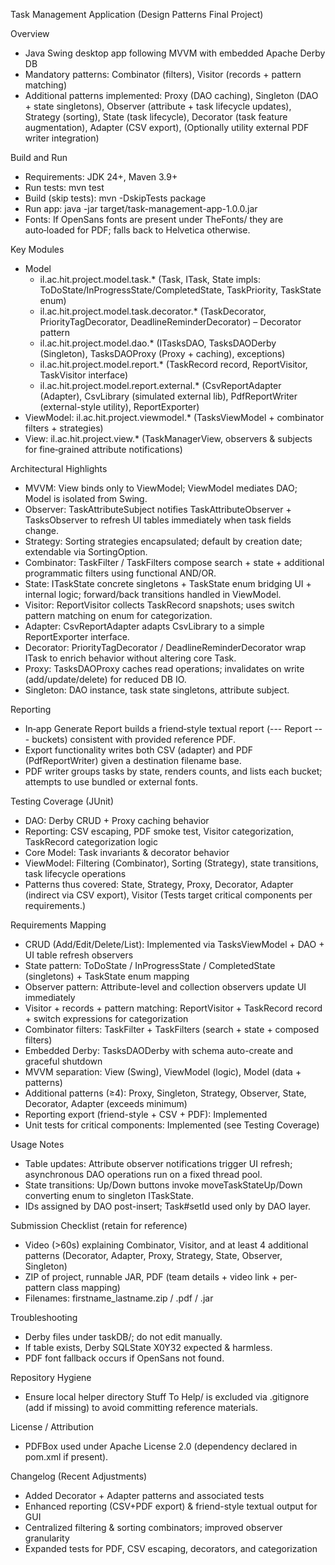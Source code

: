 Task Management Application (Design Patterns Final Project)

Overview
- Java Swing desktop app following MVVM with embedded Apache Derby DB
- Mandatory patterns: Combinator (filters), Visitor (records + pattern matching)
- Additional patterns implemented: Proxy (DAO caching), Singleton (DAO + state singletons), Observer (attribute + task lifecycle updates), Strategy (sorting), State (task lifecycle), Decorator (task feature augmentation), Adapter (CSV export), (Optionally utility external PDF writer integration)

Build and Run
- Requirements: JDK 24+, Maven 3.9+
- Run tests: mvn test
- Build (skip tests): mvn -DskipTests package
- Run app: java -jar target/task-management-app-1.0.0.jar
- Fonts: If OpenSans fonts are present under TheFonts/ they are auto‑loaded for PDF; falls back to Helvetica otherwise.

Key Modules
- Model
  - il.ac.hit.project.model.task.* (Task, ITask, State impls: ToDoState/InProgressState/CompletedState, TaskPriority, TaskState enum)
  - il.ac.hit.project.model.task.decorator.* (TaskDecorator, PriorityTagDecorator, DeadlineReminderDecorator) – Decorator pattern
  - il.ac.hit.project.model.dao.* (ITasksDAO, TasksDAODerby (Singleton), TasksDAOProxy (Proxy + caching), exceptions)
  - il.ac.hit.project.model.report.* (TaskRecord record, ReportVisitor, TaskVisitor interface)
  - il.ac.hit.project.model.report.external.* (CsvReportAdapter (Adapter), CsvLibrary (simulated external lib), PdfReportWriter (external-style utility), ReportExporter)
- ViewModel: il.ac.hit.project.viewmodel.* (TasksViewModel + combinator filters + strategies)
- View: il.ac.hit.project.view.* (TaskManagerView, observers & subjects for fine‑grained attribute notifications)

Architectural Highlights
- MVVM: View binds only to ViewModel; ViewModel mediates DAO; Model is isolated from Swing.
- Observer: TaskAttributeSubject notifies TaskAttributeObserver + TasksObserver to refresh UI tables immediately when task fields change.
- Strategy: Sorting strategies encapsulated; default by creation date; extendable via SortingOption.
- Combinator: TaskFilter / TaskFilters compose search + state + additional programmatic filters using functional AND/OR.
- State: ITaskState concrete singletons + TaskState enum bridging UI + internal logic; forward/back transitions handled in ViewModel.
- Visitor: ReportVisitor collects TaskRecord snapshots; uses switch pattern matching on enum for categorization.
- Adapter: CsvReportAdapter adapts CsvLibrary to a simple ReportExporter interface.
- Decorator: PriorityTagDecorator / DeadlineReminderDecorator wrap ITask to enrich behavior without altering core Task.
- Proxy: TasksDAOProxy caches read operations; invalidates on write (add/update/delete) for reduced DB IO.
- Singleton: DAO instance, task state singletons, attribute subject.

Reporting
- In‑app Generate Report builds a friend‑style textual report (--- Report --- buckets) consistent with provided reference PDF.
- Export functionality writes both CSV (adapter) and PDF (PdfReportWriter) given a destination filename base.
- PDF writer groups tasks by state, renders counts, and lists each bucket; attempts to use bundled or external fonts.

Testing Coverage (JUnit)
- DAO: Derby CRUD + Proxy caching behavior
- Reporting: CSV escaping, PDF smoke test, Visitor categorization, TaskRecord categorization logic
- Core Model: Task invariants & decorator behavior
- ViewModel: Filtering (Combinator), Sorting (Strategy), state transitions, task lifecycle operations
- Patterns thus covered: State, Strategy, Proxy, Decorator, Adapter (indirect via CSV export), Visitor
(Tests target critical components per requirements.)

Requirements Mapping
- CRUD (Add/Edit/Delete/List): Implemented via TasksViewModel + DAO + UI table refresh observers
- State pattern: ToDoState / InProgressState / CompletedState (singletons) + TaskState enum mapping
- Observer pattern: Attribute-level and collection observers update UI immediately
- Visitor + records + pattern matching: ReportVisitor + TaskRecord record + switch expressions for categorization
- Combinator filters: TaskFilter + TaskFilters (search + state + composed filters)
- Embedded Derby: TasksDAODerby with schema auto-create and graceful shutdown
- MVVM separation: View (Swing), ViewModel (logic), Model (data + patterns)
- Additional patterns (≥4): Proxy, Singleton, Strategy, Observer, State, Decorator, Adapter (exceeds minimum)
- Reporting export (friend-style + CSV + PDF): Implemented
- Unit tests for critical components: Implemented (see Testing Coverage)

Usage Notes
- Table updates: Attribute observer notifications trigger UI refresh; asynchronous DAO operations run on a fixed thread pool.
- State transitions: Up/Down buttons invoke moveTaskStateUp/Down converting enum to singleton ITaskState.
- IDs assigned by DAO post-insert; Task#setId used only by DAO layer.

Submission Checklist (retain for reference)
- Video (>60s) explaining Combinator, Visitor, and at least 4 additional patterns (Decorator, Adapter, Proxy, Strategy, State, Observer, Singleton)
- ZIP of project, runnable JAR, PDF (team details + video link + per-pattern class mapping)
- Filenames: firstname_lastname.zip / .pdf / .jar

Troubleshooting
- Derby files under taskDB/; do not edit manually.
- If table exists, Derby SQLState X0Y32 expected & harmless.
- PDF font fallback occurs if OpenSans not found.

Repository Hygiene
- Ensure local helper directory Stuff To Help/ is excluded via .gitignore (add if missing) to avoid committing reference materials.

License / Attribution
- PDFBox used under Apache License 2.0 (dependency declared in pom.xml if present).

Changelog (Recent Adjustments)
- Added Decorator + Adapter patterns and associated tests
- Enhanced reporting (CSV+PDF export) & friend-style textual output for GUI
- Centralized filtering & sorting combinators; improved observer granularity
- Expanded tests for PDF, CSV escaping, decorators, and categorization
